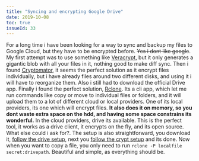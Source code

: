 ```yaml
---
title: "Syncing and encrypting Google Drive"
date: 2019-10-08
toc: true
issueId: 33
---
```

For a long time i have been looking for a way to sync and backup my files to Google Cloud, but they have to be encrypted before. ~~Yes i dont like google~~. My first attempt was to use something like [Veracrypt](https://www.veracrypt.fr/en/Home.html), but it only generates a gigantic blob with all your files in it, nothing good to make diff sync. Then i found [Cryptomator](https://cryptomator.org/), it seems the perfect solution as it encrypt files individually, but i have already files around two different disks, and using it i will have to reorganize them. Also i still had to download the official Drive app. Finally i found the perfect solution, [Rclone](https://rclone.org/). Its a cli app, which let me run commands like copy or move to individual files or folders, and it will upload them to a lot of different cloud or local providers. One of its local providers, its one which will encrypt files. **It also does it on memory, so you dont waste extra space on the hdd, and having some space constrains its wonderful.** In the cloud providers, drive its available. This is the perfect tool, it works as a drive client, it encrypts on the fly, and its open source. What else could i ask for?. The setup is also straightforward, you download it, [follow the drive setup](https://rclone.org/drive/), next you [follow the crypt setup](https://rclone.org/crypt/) and its done. Now when you want to copy a file, you only need to run ```rclone -P localfile secret:drivepath```. Beautiful and simple, as everything should be.
